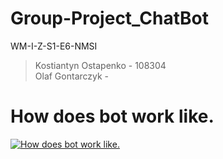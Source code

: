 # Group-Project_ChatBot
WM-I-Z-S1-E6-NMSI
> Kostiantyn Ostapenko - 108304  
> Olaf Gontarczyk - 
# How does bot work like.
[![How does bot work like.](https://img.youtube.com/vi/gKW2sNBr7PE/maxresdefault.jpg)](https://www.youtube.com/watch?v=gKW2sNBr7PE&feature=youtu.be)
